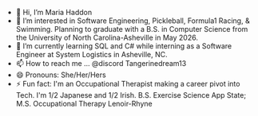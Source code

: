 - 👋 Hi, I’m Maria Haddon
- 👀 I’m interested in Software Engineering, Pickleball, Formula1 Racing, & Swimming. Planning to graduate with a B.S. in Computer Science from the University of North Carolina-Asheville in May 2026.
- 🌱 I’m currently learning SQL and C# while interning as a Software Engineer at System Logistics in Asheville, NC.
- 📫 How to reach me ... @discord Tangerinedream13
- 😄 Pronouns: She/Her/Hers
- ⚡ Fun fact: I'm an Occupational Therapist making a career pivot into Tech. I'm 1/2 Japanese and 1/2 Irish. B.S. Exercise Science App State; M.S. Occupational Therapy Lenoir-Rhyne

<!---
Tangerinedream13/Tangerinedream13 is a ✨ special ✨ repository because its `README.md` (this file) appears on your GitHub profile.
You can click the Preview link to take a look at your changes.
--->
